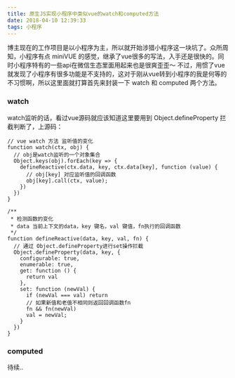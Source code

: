 ```yaml
---
title: 原生JS实现小程序中类似vue的watch和computed方法
date: 2018-04-10 12:39:33
tags: 小程序
---
```

博主现在的工作项目是以小程序为主，所以就开始涉猎小程序这一块坑了。众所周知，小程序有点 miniVUE 的感觉，继承了vue很多的写法，入手还是很快的。同时小程序特有的一些api在微信生态里面用起来也是很爽歪歪～ 不过，用惯了vue就发现了小程序有很多功能是不支持的，这对于刚从vue转到小程序的我是何等的不习惯啊，所以这里面就打算首先来封装一下 watch 和 computed 两个方法。

### watch
watch监听的话，看过vue源码就应该知道这里要用到 Object.defineProperty 拦截判断了，上源码：
```
// vue watch 方法 监听值的变化
function watch(ctx, obj) {
  // obj是watch监听的一个对象集合 
  Object.keys(obj).forEach(key => {
    defineReactive(ctx.data, key, ctx.data[key], function (value) {
      // obj[key] 对应监听值的回调函数
      obj[key].call(ctx, value);
    })
  })
}

/**
 * 检测函数的变化
 * data 当前上下文的data，key 键名，val 键值，fn执行的回调函数
 */
function defineReactive(data, key, val, fn) {
  // 通过 Object.defineProperty进行set操作拦截
  Object.defineProperty(data, key, {
    configurable: true,
    enumerable: true,
    get: function () {
      return val
    }, 
    set: function (newVal) {
      if (newVal === val) return
      // 如果新值和老值不相同则返回回调函数fn
      fn && fn(newVal)
      val = newVal;
    }
  })
}
```

### computed
待续..
